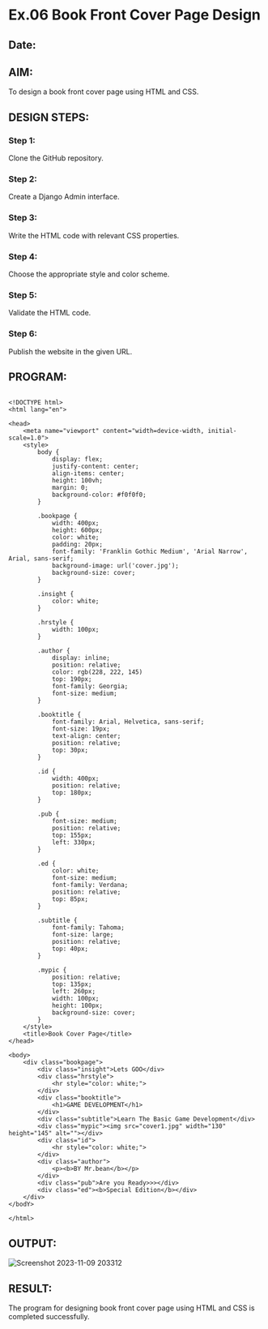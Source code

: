 # Ex.06 Book Front Cover Page Design
## Date:

## AIM:
To design a book front cover page using HTML and CSS.

## DESIGN STEPS:

### Step 1:
Clone the GitHub repository.

### Step 2:
Create a Django Admin interface.

### Step 3:
Write the HTML code with relevant CSS properties.

### Step 4:
Choose the appropriate style and color scheme.

### Step 5:
Validate the HTML code.

### Step 6:
Publish the website in the given URL.

## PROGRAM:
~~~

<!DOCTYPE html>
<html lang="en">

<head>
    <meta name="viewport" content="width=device-width, initial-scale=1.0">
    <style>
        body {
            display: flex;
            justify-content: center;
            align-items: center;
            height: 100vh;
            margin: 0;
            background-color: #f0f0f0;
        }

        .bookpage {
            width: 400px;
            height: 600px;
            color: white;
            padding: 20px;
            font-family: 'Franklin Gothic Medium', 'Arial Narrow', Arial, sans-serif;
            background-image: url('cover.jpg');
            background-size: cover;
        }

        .insight {
            color: white;
        }

        .hrstyle {
            width: 100px;
        }

        .author {
            display: inline;
            position: relative;
            color: rgb(228, 222, 145)
            top: 190px;
            font-family: Georgia;
            font-size: medium;
        }

        .booktitle {
            font-family: Arial, Helvetica, sans-serif;
            font-size: 19px;
            text-align: center;
            position: relative;
            top: 30px;
        }

        .id {
            width: 400px;
            position: relative;
            top: 180px;
        }

        .pub {
            font-size: medium;
            position: relative;
            top: 155px;
            left: 330px;
        }

        .ed {
            color: white;
            font-size: medium;
            font-family: Verdana;
            position: relative;
            top: 85px;
        }

        .subtitle {
            font-family: Tahoma;
            font-size: large;
            position: relative;
            top: 40px;
        }

        .mypic {
            position: relative;
            top: 135px;
            left: 260px;
            width: 100px;
            height: 100px;
            background-size: cover;
        }
    </style>
    <title>Book Cover Page</title>
</head>

<body>
    <div class="bookpage">
        <div class="insight">Lets GOO</div>
        <div class="hrstyle">
            <hr style="color: white;">
        </div>
        <div class="booktitle">
            <h1>GAME DEVELOPMENT</h1>
        </div>
        <div class="subtitle">Learn The Basic Game Development</div>
        <div class="mypic"><img src="cover1.jpg" width="130" height="145" alt=""></div>
        <div class="id">
            <hr style="color: white;">
        </div>
        <div class="author">
            <p><b>BY Mr.bean</b></p>
        </div>
        <div class="pub">Are you Ready>>></div>
        <div class="ed"><b>Special Edition</b></div>
    </div>
</bodY>

</html>
~~~

## OUTPUT:
![Screenshot 2023-11-09 203312](https://github.com/santhoshs2004/cover/assets/129157717/78a974ce-2957-4fb5-92fe-29b2b16826e8)

## RESULT:
The program for designing book front cover page using HTML and CSS is completed successfully.
